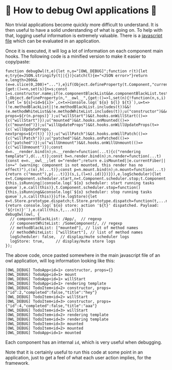 # 🦉 How to debug Owl applications 🦉

Non trivial applications become quickly more difficult to understand. It is then
useful to have a solid understanding of what is going on. To help with that,
logging useful information is extremely valuable. There is a [javascript file](../../tools/debug.js) which can be evaluated in an application.

Once it is executed, it will log a lot of information on each component main hooks. The following code is a minified version to make it easier to copy/paste:

```
function debugOwl(t,e){let n,o="[OWL_DEBUG]";function r(t){let e;try{e=JSON.stringify(t||{})}catch(t){e="<JSON error>"}return e.length>200&&(e=e.slice(0,200)+"..."),e}if(Object.defineProperty(t.Component,"current",{get:()=>n,set(s){n=s;const i=s.constructor.name;if(e.componentBlackList&&e.componentBlackList.test(i))return;if(e.componentWhiteList&&!e.componentWhiteList.test(i))return;let l;Object.defineProperty(n,"__owl__",{get:()=>l,set(n){!function(n,s,i){let l=`${s}<id=${i}>`,c=t=>console.log(`${o} ${l} ${t}`),u=t=>(!e.methodBlackList||!e.methodBlackList.includes(t))&&!(e.methodWhiteList&&!e.methodWhiteList.includes(t));u("constructor")&&c(`constructor, props=${r(n.props)}`);u("willStart")&&t.hooks.onWillStart(()=>{c("willStart")});u("mounted")&&t.hooks.onMounted(()=>{c("mounted")});u("willUpdateProps")&&t.hooks.onWillUpdateProps(t=>{c(`willUpdateProps, nextprops=${r(t)}`)});u("willPatch")&&t.hooks.onWillPatch(()=>{c("willPatch")});u("patched")&&t.hooks.onPatched(()=>{c("patched")});u("willUnmount")&&t.hooks.onWillUnmount(()=>{c("willUnmount")});const d=n.__render.bind(n);n.__render=function(...t){c("rendering template"),d(...t)};const h=n.render.bind(n);n.render=function(...t){const e=n.__owl__;let o="render";return e.isMounted||e.currentFiber||(o+=" (warning: component is not mounted, this render has no effect)"),c(o),h(...t)};const p=n.mount.bind(n);n.mount=function(...t){return c("mount"),p(...t)}}(s,i,(l=n).id)}})}}),e.logScheduler){let e=t.Component.scheduler.start,n=t.Component.scheduler.stop;t.Component.scheduler.start=function(){this.isRunning||console.log(`${o} scheduler: start running tasks queue`),e.call(this)},t.Component.scheduler.stop=function(){this.isRunning&&console.log(`${o} scheduler: stop running tasks queue`),n.call(this)}}if(e.logStore){let e=t.Store.prototype.dispatch;t.Store.prototype.dispatch=function(t,...n){return console.log(`${o} store: action '${t}' dispatched. Payload: '${r(n)}'`),e.call(this,t,...n)}}}
debugOwl(owl, {
  // componentBlackList: /App/,  // regexp
  // componentWhiteList: /SomeComponent/, // regexp
  // methodBlackList: ["mounted"], // list of method names
  // methodWhiteList: ["willStart"], // list of method names
  logScheduler: false,  // display/mute scheduler logs
  logStore: true,     // display/mute store logs
});
```

The above code, once pasted somewhere in the main javascript file of an owl
application, will log information looking like this:

```
[OWL_DEBUG] TodoApp<id=1> constructor, props={}
[OWL_DEBUG] TodoApp<id=1> mount
[OWL_DEBUG] TodoApp<id=1> willStart
[OWL_DEBUG] TodoApp<id=1> rendering template
[OWL_DEBUG] TodoItem<id=2> constructor, props={"id":2,"completed":false,"title":"hey"}
[OWL_DEBUG] TodoItem<id=2> willStart
[OWL_DEBUG] TodoItem<id=3> constructor, props={"id":4,"completed":false,"title":"aaa"}
[OWL_DEBUG] TodoItem<id=3> willStart
[OWL_DEBUG] TodoItem<id=2> rendering template
[OWL_DEBUG] TodoItem<id=3> rendering template
[OWL_DEBUG] TodoItem<id=3> mounted
[OWL_DEBUG] TodoItem<id=2> mounted
[OWL_DEBUG] TodoApp<id=1> mounted
```

Each component has an internal `id`, which is very useful when debugging.

Note that it is certainly useful to run this code at some point in an application,
just to get a feel of what each user action implies, for the framework.

